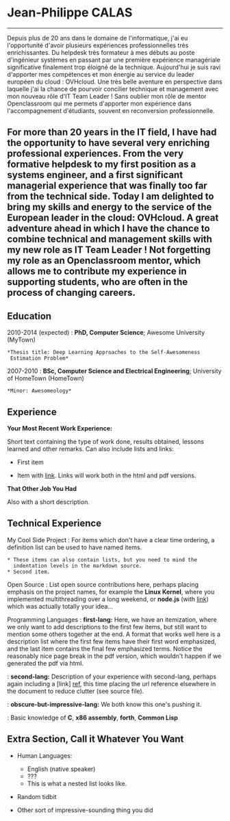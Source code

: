 Jean-Philippe CALAS
===================

---------------------------------------------------
Depuis plus de 20 ans dans le domaine de l'informatique, j'ai eu l'opportunité d'avoir plusieurs expériences professionnelles très enrichissantes.
Du helpdesk très formateur à mes débuts au poste d'ingénieur systèmes en passant par une première expérience managériale significative finalement trop éloigné de la technique.
Aujourd'hui je suis ravi d'apporter mes compétences et mon énergie au service du leader européen du cloud : OVHcloud. 
Une très belle aventure en perspective dans laquelle j'ai la chance de pourvoir concilier technique et management avec mon nouveau rôle d'IT Team Leader !
Sans oublier mon rôle de mentor Openclassroom qui me permets d'apporter mon expérience dans l'accompagnement d'étudiants, souvent en reconversion professionnelle.

For more than 20 years in the IT field, I have had the opportunity to have several very enriching professional experiences.
From the very formative helpdesk to my first position as a systems engineer, and a first significant managerial experience that was finally too far from the technical side.
Today I am delighted to bring my skills and energy to the service of the European leader in the cloud: OVHcloud. 
A great adventure ahead in which I have the chance to combine technical and management skills with my new role as IT Team Leader !
Not forgetting my role as an Openclassroom mentor, which allows me to contribute my experience in supporting students, who are often in the process of changing careers.                          
--------------------------------------------------

Education
---------

2010-2014 (expected)
:   **PhD, Computer Science**; Awesome University (MyTown)

    *Thesis title: Deep Learning Approaches to the Self-Awesomeness
     Estimation Problem*

2007-2010
:   **BSc, Computer Science and Electrical Engineering**; University of
    HomeTown (HomeTown)

    *Minor: Awesomeology*

Experience
----------

**Your Most Recent Work Experience:**

Short text containing the type of work done, results obtained,
lessons learned and other remarks. Can also include lists and
links:

* First item

* Item with [link](http://www.example.com). Links will work both in
  the html and pdf versions.

**That Other Job You Had**

Also with a short description.

Technical Experience
--------------------

My Cool Side Project
:   For items which don't have a clear time ordering, a definition
    list can be used to have named items.

    * These items can also contain lists, but you need to mind the
      indentation levels in the markdown source.
    * Second item.

Open Source
:   List open source contributions here, perhaps placing emphasis on
    the project names, for example the **Linux Kernel**, where you
    implemented multithreading over a long weekend, or **node.js**
    (with [link](http://nodejs.org)) which was actually totally
    your idea...

Programming Languages
:   **first-lang:** Here, we have an itemization, where we only want
    to add descriptions to the first few items, but still want to
    mention some others together at the end. A format that works well
    here is a description list where the first few items have their
    first word emphasized, and the last item contains the final few
    emphasized terms. Notice the reasonably nice page break in the pdf
    version, which wouldn't happen if we generated the pdf via html.

:   **second-lang:** Description of your experience with second-lang,
    perhaps again including a [link] [ref], this time placing the url
    reference elsewhere in the document to reduce clutter (see source
    file). 

:   **obscure-but-impressive-lang:** We both know this one's pushing
    it.

:   Basic knowledge of **C**, **x86 assembly**, **forth**, **Common Lisp**

[ref]: https://github.com/githubuser/superlongprojectname

Extra Section, Call it Whatever You Want
----------------------------------------

* Human Languages:

     * English (native speaker)
     * ???
     * This is what a nested list looks like.

* Random tidbit

* Other sort of impressive-sounding thing you did